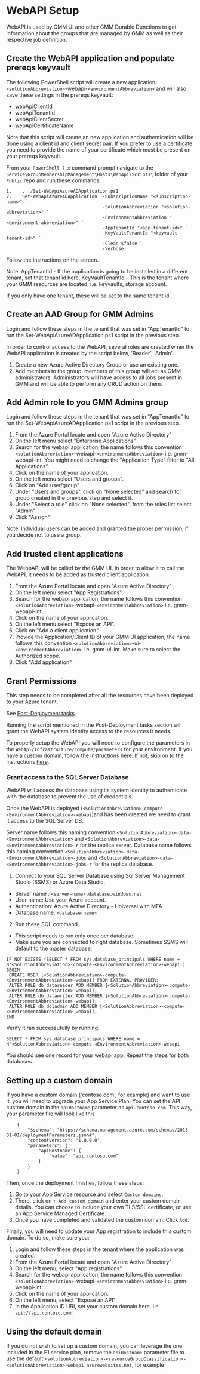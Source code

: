 # WebAPI Setup

WebAPI is used by GMM UI and other GMM Durable Dunctions to get information about the groups that are managed by GMM as well as their respective job definition.

## Create the WebAPI application and populate prereqs keyvault

The following PowerShell script will create a new application, `<solutionAbbreviation>`-webapi-`<environmentAbbreviation>` and will also save these settings in the prereqs keyvault:

-   webApiClientId
-   webApiTenantId
-   webApiClientSecret
-   webApiCertificateName

Note that this script will create an new application and authentication will be done using a client id and client secret pair. If you prefer to use a certificate you need to provide the name of your certificate which must be present on your prereqs keyvault.

From your `PowerShell 7.x` command prompt navigate to the `Service\GroupMembershipManagement\Hosts\WebApi\Scripts\` folder of your `Public` repo and run these commands:

    1.    . ./Set-WebApiAzureADApplication.ps1
    2.    Set-WebApiAzureADApplication	-SubscriptionName "<subscription-name>" `
                                        -SolutionAbbreviation "<solution-abbreviation>" `
                                        -EnvironmentAbbreviation "<environment-abbreviation>" `
                                        -AppTenantId "<app-tenant-id>" `
                                        -KeyVaultTenantId "<keyvault-tenant-id>" `
                                        -Clean $false `
                                        -Verbose
Follow the instructions on the screen.

Note:
AppTenantId <app-tenant-id> - If the application is going to be installed in a different tenant, set that tenant id here.
KeyVaultTenantId <keyvault-tenant-id> - This is the tenant where your GMM resources are located, i.e. keyvaults, storage account.

If you only have one tenant, these will be set to the same tenant id.

## Create an AAD Group for GMM Admins

Login and follow these steps in the tenant that was set in "AppTenantId" to run the Set-WebApiAzureADApplication.ps1 script in the previous step.

In order to control access to the WebAPI, several roles are created when the WebAPI application is created by the script below, 'Reader', 'Admin'.

1. Create a new Azure Active Directory Group or use an existing one.
2. Add members to the group, members of this group will act as GMM administrators. Administrators will have access to all jobs present in GMM and will be able to perform any CRUD action on them.

## Add Admin role to you GMM Admins group

Login and follow these steps in the tenant that was set in "AppTenantId" to run the Set-WebApiAzureADApplication.ps1 script in the previous step.

1. From the Azure Portal locate and open "Azure Active Directory"
2. On the left menu select "Enterprise Applications"
3. Search for the webapi application, the name follows this convention `<solutionAbbreviation>`-webapi-`<environmentAbbreviation>` i.e. gmm-webapi-int.
You might need to change the "Application Type" filter to "All Applications".
4. Click on the name of your application.
5. On the left menu select "Users and groups".
6. Click on "Add user/group"
7. Under "Users and groups", click on "None selected" and search for group created in the previous step and select it.
8. Under "Select a role" click on "None selected", from the roles list select "Admin"
9. Click "Assign"

Note: Individual users can be added and granted the proper permission, if you decide not to use a group.

## Add trusted client applications

The WebpAPI will be called by the GMM UI. In order to allow it to call the WebAPI, it needs to be added as trusted client application.

1. From the Azure Portal locate and open "Azure Active Directory"
2. On the left menu select "App Registrations"
3. Search for the webapi application, the name follows this convention `<solutionAbbreviation>`-webapi-`<environmentAbbreviation>` i.e. gmm-webapi-int.
4. Click on the name of your application.
5. On the left menu select "Expose an API".
6. Click on "Add a client application"
7. Provide the Application/Client ID of your GMM UI application, the name follows this convention `<solutionAbbreviation>`-ui-`<environmentAbbreviation>` i.e. gmm-ui-int.
Make sure to select the Authorized scope.
8. Click "Add application"

## Grant Permissions

This step needs to be completed after all the resources have been deployed to your Azure tenant.

See [Post-Deployment tasks](../../../../../README.md#post-deployment-tasks)

Running the script mentioned in the Post-Deployment tasks section will grant the WebAPI system identity access to the resources it needs.

To properly setup the WebAPI you will need to configure the parameters in the `WebApi/Infrastructure/compute/parameters` for your environment.
If you have a custom domain, follow the instructions [here](WebApiSetup.md/#setting-up-a-custom-domain). If not, skip on to the instructions [here](WebApiSetup.md/#using-the-default).

### Grant access to the SQL Server Database

WebAPI will access the database using its system identity to authenticate with the database to prevent the use of credentials.

Once the WebAPI is deployed (`<SolutionAbbreviation>-compute-<EnvironmentAbbreviation>-webapi`)and has been created we need to grant it access to the SQL Server DB.

Server name follows this naming convention `<SolutionAbbreviation>-data-<EnvironmentAbbreviation>` and `<SolutionAbbreviation>-data-<EnvironmentAbbreviation>-r` for the replica server.
Database name follows this naming convention `<SolutionAbbreviation>-data-<EnvironmentAbbreviation>-jobs` and `<SolutionAbbreviation>-data-<EnvironmentAbbreviation>-jobs-r` for the replica database.

1. Connect to your SQL Server Database using Sql Server Management Studio (SSMS) or Azure Data Studio.
- Server name : `<server-name>.database.windows.net`
- User name: Use your Azure account.
- Authentication: Azure Active Directory - Universal with MFA
- Database name: `<database-name>`

2. Run these SQL command

- This script needs to run only once per database.
- Make sure you are connected to right database. Sometimes SSMS will default to the master database.

```
IF NOT EXISTS (SELECT * FROM sys.database_principals WHERE name = N'<SolutionAbbreviation>-compute-<EnvironmentAbbreviation>-webapi')
BEGIN
 CREATE USER [<SolutionAbbreviation>-compute-<EnvironmentAbbreviation>-webapi] FROM EXTERNAL PROVIDER;
 ALTER ROLE db_datareader ADD MEMBER [<SolutionAbbreviation>-compute-<EnvironmentAbbreviation>-webapi];
 ALTER ROLE db_datawriter ADD MEMBER [<SolutionAbbreviation>-compute-<EnvironmentAbbreviation>-webapi];
 ALTER ROLE db_ddladmin ADD MEMBER [<SolutionAbbreviation>-compute-<EnvironmentAbbreviation>-webapi];
END
```

Verify it ran successufully by running:
```
SELECT * FROM sys.database_principals WHERE name = N'<SolutionAbbreviation>-compute-<EnvironmentAbbreviation>-webapi'
```
You should see one record for your webapi app.
Repeat the steps for both databases.

## Setting up a custom domain
If you have a custom domain ('contoso.com', for example) and want to use it, you will need to upgrade your App Service Plan. You can set the API custom domain in the `apiHostname` parameter as `api.contoso.com`.
This way, your parameter file will look like this 
```
    {
        "$schema": "https://schema.management.azure.com/schemas/2015-01-01/deploymentParameters.json#",
        "contentVersion": "1.0.0.0",
        "parameters": {
            "apiHostname": {
                "value": "api.contoso.com"
            }
        }
    }
```
Then, once the deployment finishes, follow these steps:

1. Go to your App Service resource and select `Custom domains`.
1. There, click on `+ Add custom domain` and enter your custom domain details. You can choose to include your own TLS/SSL certificate, or use an App Service Managed Certificate. 
1. Once you have completed and validated the custom domain. Click `Add`. 

Finally, you will need to update your App registration to include this custom domain. To do so, make sure you:
1. Login and follow these steps in the tenant where the application was created.
1. From the Azure Portal locate and open "Azure Active Directory"
1. On the left menu, select "App registrations"
1. Search for the webapi application, the name follows this convention `<solutionAbbreviation>`-webapi-`<environmentAbbreviation>` i.e. gmm-webapi-int.
1. Click on the name of your application.
1. On the left menu, select "Expose an API"
1. In the Application ID URI, set your custom domain here. i.e. `api://api.contoso.com`.

## Using the default domain
If you do not wish to set up a custom domain, you can leverage the one included in the F1 service plan, remove the `apiHostname` parameter file to use the default `<solutionAbbreviation>-<resourceGroupClassification>-<solutionAbbreviation>-webapi.azurewebsites.net`, for example